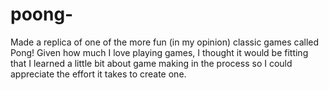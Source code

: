 # poong-
Made a replica of one of the more fun (in my opinion) classic games called Pong! Given how much I love playing games, I thought it would be fitting that I learned a little bit about game making in the process so I could appreciate the effort it takes to create one.
